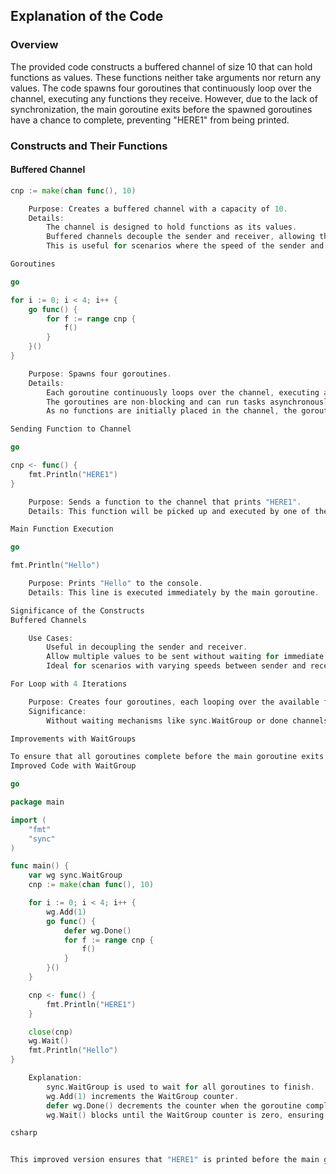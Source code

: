## Explanation of the Code

### Overview

The provided code constructs a buffered channel of size 10 that can hold functions as values. These functions neither take arguments nor return any values. The code spawns four goroutines that continuously loop over the channel, executing any functions they receive. However, due to the lack of synchronization, the main goroutine exits before the spawned goroutines have a chance to complete, preventing "HERE1" from being printed.

### Constructs and Their Functions

#### Buffered Channel

```go
cnp := make(chan func(), 10)

    Purpose: Creates a buffered channel with a capacity of 10.
    Details:
        The channel is designed to hold functions as its values.
        Buffered channels decouple the sender and receiver, allowing the sender to send multiple values without waiting for the receiver to receive them immediately.
        This is useful for scenarios where the speed of the sender and receiver varies, such as during IO tasks.

Goroutines

go

for i := 0; i < 4; i++ {
    go func() {
        for f := range cnp {
            f()
        }
    }()
}

    Purpose: Spawns four goroutines.
    Details:
        Each goroutine continuously loops over the channel, executing any functions it receives.
        The goroutines are non-blocking and can run tasks asynchronously.
        As no functions are initially placed in the channel, the goroutines have nothing to execute.

Sending Function to Channel

go

cnp <- func() {
    fmt.Println("HERE1")
}

    Purpose: Sends a function to the channel that prints "HERE1".
    Details: This function will be picked up and executed by one of the goroutines.

Main Function Execution

go

fmt.Println("Hello")

    Purpose: Prints "Hello" to the console.
    Details: This line is executed immediately by the main goroutine.

Significance of the Constructs
Buffered Channels

    Use Cases:
        Useful in decoupling the sender and receiver.
        Allow multiple values to be sent without waiting for immediate reception.
        Ideal for scenarios with varying speeds between sender and receiver, such as IO tasks.

For Loop with 4 Iterations

    Purpose: Creates four goroutines, each looping over the available functions inside the channel and calling them.
    Significance:
        Without waiting mechanisms like sync.WaitGroup or done channels, the main goroutine exits before the others can complete, causing "HERE1" not to be printed.

Improvements with WaitGroups

To ensure that all goroutines complete before the main goroutine exits, we can use sync.WaitGroup.
Improved Code with WaitGroup

go

package main

import (
    "fmt"
    "sync"
)

func main() {
    var wg sync.WaitGroup
    cnp := make(chan func(), 10)

    for i := 0; i < 4; i++ {
        wg.Add(1)
        go func() {
            defer wg.Done()
            for f := range cnp {
                f()
            }
        }()
    }

    cnp <- func() {
        fmt.Println("HERE1")
    }

    close(cnp)
    wg.Wait()
    fmt.Println("Hello")
}

    Explanation:
        sync.WaitGroup is used to wait for all goroutines to finish.
        wg.Add(1) increments the WaitGroup counter.
        defer wg.Done() decrements the counter when the goroutine completes.
        wg.Wait() blocks until the WaitGroup counter is zero, ensuring all goroutines have finished before the main function exits.

csharp


This improved version ensures that "HERE1" is printed before the main goroutine exits, providing the desired behavior.

```
